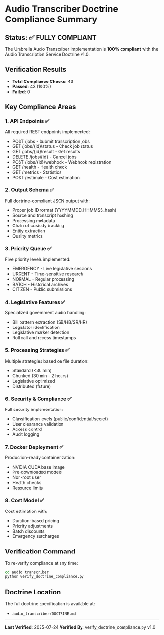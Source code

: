 # Audio Transcriber Doctrine Compliance Summary

## Status: ✅ FULLY COMPLIANT

The Umbrella Audio Transcriber implementation is **100% compliant** with the Audio Transcription Service Doctrine v1.0.

## Verification Results

- **Total Compliance Checks**: 43
- **Passed**: 43 (100%)
- **Failed**: 0

## Key Compliance Areas

### 1. API Endpoints ✅
All required REST endpoints implemented:
- POST /jobs - Submit transcription jobs
- GET /jobs/{id}/status - Check job status
- GET /jobs/{id}/result - Get results
- DELETE /jobs/{id} - Cancel jobs
- POST /jobs/{id}/webhook - Webhook registration
- GET /health - Health check
- GET /metrics - Statistics
- POST /estimate - Cost estimation

### 2. Output Schema ✅
Full doctrine-compliant JSON output with:
- Proper job ID format (YYYYMMDD_HHMMSS_hash)
- Source and transcript hashing
- Processing metadata
- Chain of custody tracking
- Entity extraction
- Quality metrics

### 3. Priority Queue ✅
Five priority levels implemented:
- EMERGENCY - Live legislative sessions
- URGENT - Time-sensitive research
- NORMAL - Regular processing
- BATCH - Historical archives
- CITIZEN - Public submissions

### 4. Legislative Features ✅
Specialized government audio handling:
- Bill pattern extraction (SB/HB/SR/HR)
- Legislator identification
- Legislative marker detection
- Roll call and recess timestamps

### 5. Processing Strategies ✅
Multiple strategies based on file duration:
- Standard (<30 min)
- Chunked (30 min - 2 hours)
- Legislative optimized
- Distributed (future)

### 6. Security & Compliance ✅
Full security implementation:
- Classification levels (public/confidential/secret)
- User clearance validation
- Access control
- Audit logging

### 7. Docker Deployment ✅
Production-ready containerization:
- NVIDIA CUDA base image
- Pre-downloaded models
- Non-root user
- Health checks
- Resource limits

### 8. Cost Model ✅
Cost estimation with:
- Duration-based pricing
- Priority adjustments
- Batch discounts
- Emergency surcharges

## Verification Command

To re-verify compliance at any time:
```bash
cd audio_transcriber
python verify_doctrine_compliance.py
```

## Doctrine Location

The full doctrine specification is available at:
- `audio_transcriber/DOCTRINE.md`

---

**Last Verified**: 2025-07-24
**Verified By**: verify_doctrine_compliance.py v1.0